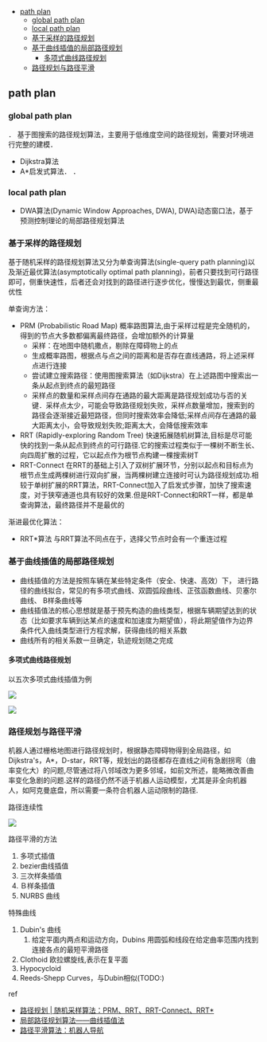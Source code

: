 - [path plan](#path-plan)
  - [global path plan](#global-path-plan)
  - [local path plan](#local-path-plan)
  - [基于采样的路径规划](#基于采样的路径规划)
  - [基于曲线插值的局部路径规划](#基于曲线插值的局部路径规划)
    - [多项式曲线路径规划](#多项式曲线路径规划)
  - [路径规划与路径平滑](#路径规划与路径平滑)


## path plan

### global path plan
．
基于图搜索的路径规划算法，主要用于低维度空间的路径规划，需要对环境进行完整的建模．

- Dijkstra算法
- A*启发式算法．
．
### local path plan

- DWA算法(Dynamic Window Approaches, DWA), DWA)动态窗口法，基于预测控制理论的局部路径规划算法

### 基于采样的路径规划

基于随机采样的路径规划算法又分为单查询算法(single-query path planning)以及渐近最优算法(asymptotically optimal path planning)，前者只要找到可行路径即可，侧重快速性，后者还会对找到的路径进行逐步优化，慢慢达到最优，侧重最优性

单查询方法：

- PRM (Probabilistic Road Map) 概率路图算法,由于采样过程是完全随机的，得到的节点大多数都偏离最终路径，会增加额外的计算量
  - 采样：在地图中随机撒点，剔除在障碍物上的点
  - 生成概率路图，根据点与点之间的距离和是否存在直线通路，将上述采样点进行连接
  - 尝试建立搜索路径：使用图搜索算法（如Dijkstra）在上述路图中搜索出一条从起点到终点的最短路径
  - 采样点的数量和采样点间存在通路的最大距离是路径规划成功与否的关键．采样点太少，可能会导致路径规划失败，采样点数量增加，搜索到的路径会逐渐接近最短路径，但同时搜索效率会降低;采样点间存在通路的最大距离太小，会导致规划失败;距离太大，会降低搜索效率
- RRT (Rapidly-exploring Random Tree) 快速拓展随机树算法,目标是尽可能快的找到一条从起点到终点的可行路径.它的搜索过程类似于一棵树不断生长、向四周扩散的过程，它以起点作为根节点构建一棵搜索树T
- RRT-Connect 在RRT的基础上引入了双树扩展环节，分别以起点和目标点为根节点生成两棵树进行双向扩展，当两棵树建立连接时可认为路径规划成功.相较于单树扩展的RRT算法，RRT-Connect加入了启发式步骤，加快了搜索速度，对于狭窄通道也具有较好的效果.但是RRT-Connect和RRT一样，都是单查询算法，最终路径并不是最优的

渐进最优化算法：

- RRT*算法 与RRT算法不同点在于，选择父节点时会有一个重连过程

### 基于曲线插值的局部路径规划

- 曲线插值的方法是按照车辆在某些特定条件（安全、快速、高效）下， 进行路径的曲线拟合，常见的有多项式曲线、双圆弧段曲线、正弦函数曲线、贝塞尔曲线、 B样条曲线等
- 曲线插值法的核心思想就是基于预先构造的曲线类型，根据车辆期望达到的状态（比如要求车辆到达某点的速度和加速度为期望值），将此期望值作为边界条件代入曲线类型进行方程求解，获得曲线的相关系数
- 曲线所有的相关系数一旦确定，轨迹规划随之完成

#### 多项式曲线路径规划

以五次多项式曲线插值为例

![](./img/path_plan/img1.png)

![](./img/path_plan/img2.png)

### 路径规划与路径平滑

机器人通过栅格地图进行路径规划时，根据静态障碍物得到全局路径，如 Dijkstra's，A*，D-star，RRT等，规划出的路径都存在直线之间有急剧拐弯（曲率变化大）的问题,尽管通过将八邻域改为更多邻域，如前文所述，能略微改善曲率变化急剧的问题.这样的路径仍然不适于机器人运动模型，尤其是非全向机器人，如阿克曼底盘，所以需要一条符合机器人运动限制的路径.

路径连续性

![](./img/path_plan/img3.png)

路径平滑的方法

1. 多项式插值
2. bezier曲线插值
3. 三次样条插值
4. Ｂ样条插值
5. NURBS 曲线

特殊曲线

1. Dubin's 曲线
   1. 给定平面内两点和运动方向，Dubins 用圆弧和线段在给定曲率范围内找到连接各点的最短平滑路径
2. Clothoid 欧拉螺旋线,表示在复平面
3. Hypocycloid
4. Reeds-Shepp Curves，与Dubin相似(TODO:)

ref

- [路径规划 | 随机采样算法：PRM、RRT、RRT-Connect、RRT*](https://zhuanlan.zhihu.com/p/349074802)
- [局部路径规划算法——曲线插值法](https://blog.csdn.net/weixin_42301220/article/details/125153270)
- [路径平滑算法：机器人导航](https://zhuanlan.zhihu.com/p/364421182)
